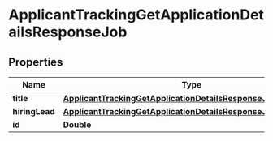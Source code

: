 

# ApplicantTrackingGetApplicationDetailsResponseJob


## Properties

| Name | Type | Description | Notes |
|------------ | ------------- | ------------- | -------------|
|**title** | [**ApplicantTrackingGetApplicationDetailsResponseJobTitle**](ApplicantTrackingGetApplicationDetailsResponseJobTitle.md) |  |  [optional] |
|**hiringLead** | [**ApplicantTrackingGetApplicationDetailsResponseJobHiringLead**](ApplicantTrackingGetApplicationDetailsResponseJobHiringLead.md) |  |  [optional] |
|**id** | **Double** |  |  [optional] |



